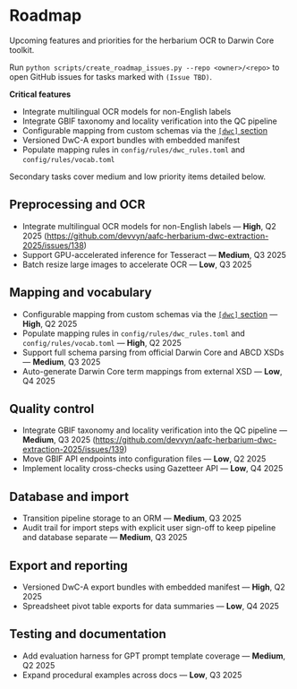 # Roadmap

Upcoming features and priorities for the herbarium OCR to Darwin Core toolkit.

Run `python scripts/create_roadmap_issues.py --repo <owner>/<repo>` to open GitHub issues for tasks marked with `(Issue TBD)`.

**Critical features**
- Integrate multilingual OCR models for non-English labels
- Integrate GBIF taxonomy and locality verification into the QC pipeline
- Configurable mapping from custom schemas via the [`[dwc]` section](configuration.md)
- Versioned DwC-A export bundles with embedded manifest
- Populate mapping rules in `config/rules/dwc_rules.toml` and `config/rules/vocab.toml`

Secondary tasks cover medium and low priority items detailed below.

## Preprocessing and OCR

- Integrate multilingual OCR models for non-English labels — **High**, Q2 2025 (https://github.com/devvyn/aafc-herbarium-dwc-extraction-2025/issues/138)
- Support GPU-accelerated inference for Tesseract — **Medium**, Q3 2025
- Batch resize large images to accelerate OCR — **Low**, Q3 2025

## Mapping and vocabulary

- Configurable mapping from custom schemas via the [`[dwc]` section](configuration.md) — **High**, Q2 2025
- Populate mapping rules in `config/rules/dwc_rules.toml` and `config/rules/vocab.toml` — **High**, Q2 2025
- Support full schema parsing from official Darwin Core and ABCD XSDs — **Medium**, Q3 2025
- Auto-generate Darwin Core term mappings from external XSD — **Low**, Q4 2025

## Quality control

- Integrate GBIF taxonomy and locality verification into the QC pipeline — **Medium**, Q3 2025 (https://github.com/devvyn/aafc-herbarium-dwc-extraction-2025/issues/139)
- Move GBIF API endpoints into configuration files — **Low**, Q2 2025
- Implement locality cross-checks using Gazetteer API — **Low**, Q4 2025

## Database and import

- Transition pipeline storage to an ORM — **Medium**, Q3 2025
- Audit trail for import steps with explicit user sign-off to keep pipeline and database separate — **Medium**, Q3 2025

## Export and reporting

- Versioned DwC-A export bundles with embedded manifest — **High**, Q2 2025
- Spreadsheet pivot table exports for data summaries — **Low**, Q4 2025

## Testing and documentation

- Add evaluation harness for GPT prompt template coverage — **Medium**, Q2 2025
- Expand procedural examples across docs — **Low**, Q3 2025
